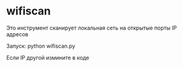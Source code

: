 # wifiscan

Это инструмент сканирует локальная сеть на открытые порты IP адресов

Запуск: python wifiscan.py

Если IP другой измините в коде
